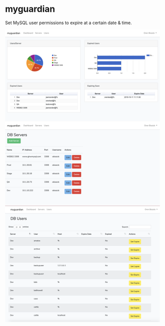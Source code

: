 # myguardian
Set MySQL user permissions to expire at a certain date & time.

![Alt text](/screenshots/myguardian2.png?raw=true "DB users.")
![Alt text](/screenshots/myguardian1.png?raw=true "DB users.")
![Alt text](/screenshots/myguardian.png?raw=true "DB users.")
